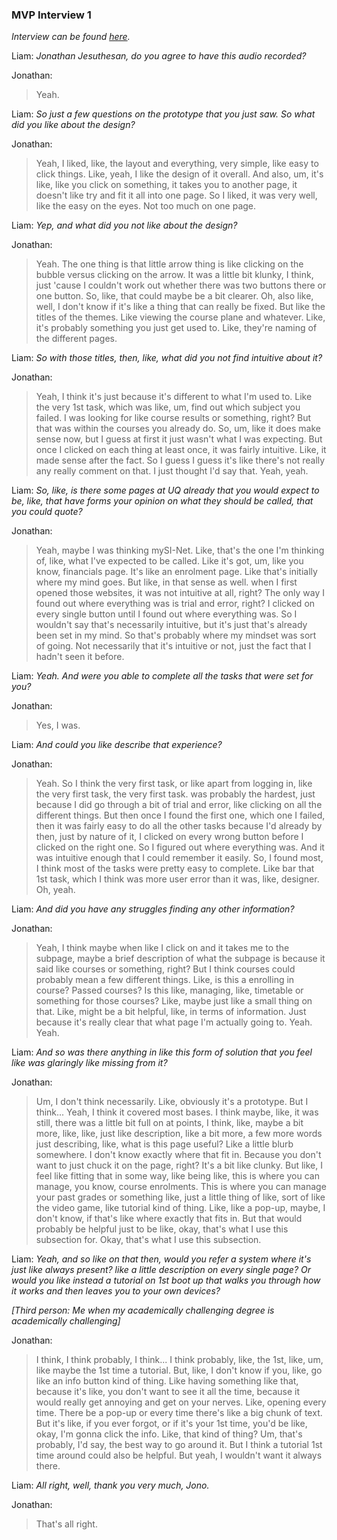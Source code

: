 ### MVP Interview 1
*Interview can be found [here](https://uq.sharepoint.com/teams/Section_7560_62502/_layouts/15/stream.aspx?id=/teams/Section_7560_62502/Shared%20Documents/Mon_9am_Team_10/liam_bienkowski_audio_recordings/iteration_2/liam_bienkowski_2025-09-22_4.mp3).*

Liam: *Jonathan Jesuthesan, do you agree to have this audio recorded?* 

Jonathan: 
>Yeah. 

Liam: *So just a few questions on the prototype that you just saw. So what did you like about the design?* 

Jonathan: 
>Yeah, I liked, like, the layout and everything, very simple, like easy to click things. Like, yeah, I like the design of it overall. And also, um, it's like, like you click on something, it takes you to another page, it doesn't like try and fit it all into one page. So I liked, it was very well, like the easy on the eyes. Not too much on one page. 

Liam: *Yep, and what did you not like about the design?* 

Jonathan: 
>Yeah. The one thing is that little arrow thing is like clicking on the bubble versus clicking on the arrow. It was a little bit klunky, I think, just 'cause I couldn't work out whether there was two buttons there or one button. So, like, that could maybe be a bit clearer. Oh, also like, well, I don't know if it's like a thing that can really be fixed. But like the titles of the themes. Like viewing the course plane and whatever. Like, it's probably something you just get used to. Like, they're naming of the different pages. 

Liam: *So with those titles, then, like, what did you not find intuitive about it?* 

Jonathan: 
>Yeah, I think it's just because it's different to what I'm used to. Like the very 1st task, which was like, um, find out which subject you failed. I was looking for like course results or something, right? But that was within the courses you already do. So, um, like it does make sense now, but I guess at first it just wasn't what I was expecting. But once I clicked on each thing at least once, it was fairly intuitive. Like, it made sense after the fact. So I guess I guess it's like there's not really any really comment on that. I just thought I'd say that. Yeah, yeah. 

Liam: *So, like, is there some pages at UQ already that you would expect to be, like, that have forms your opinion on what they should be called, that you could quote?* 

Jonathan: 
>Yeah, maybe I was thinking mySI-Net. Like, that's the one I'm thinking of, like, what I've expected to be called. Like it's got, um, like you know, financials page. It's like an enrolment page. Like that's initially where my mind goes. But like, in that sense as well. when I first opened those websites, it was not intuitive at all, right? The only way I found out where everything was is trial and error, right? I clicked on every single button until I found out where everything was. So I wouldn't say that's necessarily intuitive, but it's just that's already been set in my mind. So that's probably where my mindset was sort of going. Not necessarily that it's intuitive or not, just the fact that I hadn't seen it before. 

Liam: *Yeah. And were you able to complete all the tasks that were set for you?* 

Jonathan: 
>Yes, I was. 

Liam: *And could you like describe that experience?* 

Jonathan: 
>Yeah. So I think the very first task, or like apart from logging in, like the very first task, the very first task. was probably the hardest, just because I did go through a bit of trial and error, like clicking on all the different things. But then once I found the first one, which one I failed, then it was fairly easy to do all the other tasks because I'd already by then, just by nature of it, I clicked on every wrong button before I clicked on the right one. So I figured out where everything was. And it was intuitive enough that I could remember it easily. So, I found most, I think most of the tasks were pretty easy to complete. Like bar that 1st task, which I think was more user error than it was, like, designer. Oh, yeah. 

Liam: *And did you have any struggles finding any other information?* 

Jonathan: 
>Yeah, I think maybe when like I click on and it takes me to the subpage, maybe a brief description of what the subpage is because it said like courses or something, right? But I think courses could probably mean a few different things. Like, is this a enrolling in course? Passed courses? Is this like, managing, like, timetable or something for those courses? Like, maybe just like a small thing on that. Like, might be a bit helpful, like, in terms of information. Just because it's really clear that what page I'm actually going to. Yeah. Yeah. 

Liam: *And so was there anything in like this form of solution that you feel like was glaringly like missing from it?* 

Jonathan: 
>Um, I don't think necessarily. Like, obviously it's a prototype. But I think... Yeah, I think it covered most bases. I think maybe, like, it was still, there was a little bit full on at points, I think, like, maybe a bit more, like, like, just like description, like a bit more, a few more words just describing, like, what is this page useful? Like a little blurb somewhere. I don't know exactly where that fit in. Because you don't want to just chuck it on the page, right? It's a bit like clunky. But like, I feel like fitting that in some way, like being like, this is where you can manage, you know, course enrolments. This is where you can manage your past grades or something like, just a little thing of like, sort of like the video game, like tutorial kind of thing. Like, like a pop-up, maybe, I don't know, if that's like where exactly that fits in. But that would probably be helpful just to be like, okay, that's what I use this subsection for. Okay, that's what I use this subsection. 

Liam: *Yeah, and so like on that then, would you refer a system where it's just like always present? like a little description on every single page? Or would you like instead a tutorial on 1st boot up that walks you through how it works and then leaves you to your own devices?* 

*[Third person: Me when my academically challenging degree is academically challenging]* 

Jonathan: 
>I think, I think probably, I think... I think probably, like, the 1st, like, um, like maybe the 1st time a tutorial. But, like, I don't know if you, like, go like an info button kind of thing. Like having something like that, because it's like, you don't want to see it all the time, because it would really get annoying and get on your nerves. Like, opening every time. There be a pop-up or every time there's like a big chunk of text. But it's like, if you ever forgot, or if it's your 1st time, you'd be like, okay, I'm gonna click the info. Like, that kind of thing? Um, that's probably, I'd say, the best way to go around it. But I think a tutorial 1st time around could also be helpful. But yeah, I wouldn't want it always there. 

Liam: *All right, well, thank you very much, Jono.* 

Jonathan: 
>That's all right.